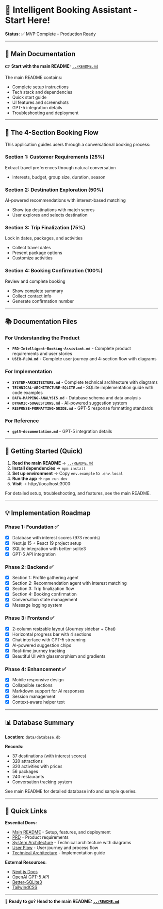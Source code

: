 # 🚀 Intelligent Booking Assistant - Start Here!

**Status:** ✅ MVP Complete - Production Ready

---

## 📖 Main Documentation

**👉 Start with the main README:** [`../README.md`](../README.md)

The main README contains:
- Complete setup instructions
- Tech stack and dependencies
- Quick start guide
- UI features and screenshots
- GPT-5 integration details
- Troubleshooting and deployment

---

## 🎯 The 4-Section Booking Flow

This application guides users through a conversational booking process:

### Section 1: Customer Requirements (25%)
Extract travel preferences through natural conversation
- Interests, budget, group size, duration, season

### Section 2: Destination Exploration (50%)
AI-powered recommendations with interest-based matching
- Show top destinations with match scores
- User explores and selects destination

### Section 3: Trip Finalization (75%)
Lock in dates, packages, and activities
- Collect travel dates
- Present package options
- Customize activities

### Section 4: Booking Confirmation (100%)
Review and complete booking
- Show complete summary
- Collect contact info
- Generate confirmation number

---

## 📚 Documentation Files

### For Understanding the Product
- **`PRD-Intelligent-Booking-Assistant.md`** - Complete product requirements and user stories
- **`USER-FLOW.md`** - Complete user journey and 4-section flow with diagrams

### For Implementation
- **`SYSTEM-ARCHITECTURE.md`** - Complete technical architecture with diagrams
- **`TECHNICAL-ARCHITECTURE-SQLITE.md`** - SQLite implementation guide with code examples
- **`DATA-MAPPING-ANALYSIS.md`** - Database schema and data analysis
- **`DYNAMIC-SUGGESTIONS.md`** - AI-powered suggestion system
- **`RESPONSE-FORMATTING-GUIDE.md`** - GPT-5 response formatting standards

### For Reference
- **`gpt5-documentation.md`** - GPT-5 integration details

---

## 🚀 Getting Started (Quick)

1. **Read the main README** → [`../README.md`](../README.md)
2. **Install dependencies** → `npm install`
3. **Set up environment** → Copy `env.example` to `.env.local`
4. **Run the app** → `npm run dev`
5. **Visit** → http://localhost:3000

For detailed setup, troubleshooting, and features, see the main README.

---

## 💡 Implementation Roadmap

### Phase 1: Foundation ✅
- [x] Database with interest scores (973 records)
- [x] Next.js 15 + React 19 project setup
- [x] SQLite integration with better-sqlite3
- [x] GPT-5 API integration

### Phase 2: Backend ✅
- [x] Section 1: Profile gathering agent
- [x] Section 2: Recommendation agent with interest matching
- [x] Section 3: Trip finalization flow
- [x] Section 4: Booking confirmation
- [x] Conversation state management
- [x] Message logging system

### Phase 3: Frontend ✅
- [x] 2-column resizable layout (Journey sidebar + Chat)
- [x] Horizontal progress bar with 4 sections
- [x] Chat interface with GPT-5 streaming
- [x] AI-powered suggestion chips
- [x] Real-time journey tracking
- [x] Beautiful UI with glassmorphism and gradients

### Phase 4: Enhancement ✅
- [x] Mobile responsive design
- [x] Collapsible sections
- [x] Markdown support for AI responses
- [x] Session management
- [x] Context-aware helper text

---

## 📊 Database Summary

**Location:** `data/database.db`

**Records:**
- 37 destinations (with interest scores)
- 320 attractions
- 320 activities with prices
- 56 packages
- 240 restaurants
- Conversation tracking system

See main README for detailed database info and sample queries.

---

## 🔗 Quick Links

**Essential Docs:**
- [Main README](../README.md) - Setup, features, and deployment
- [PRD](PRD-Intelligent-Booking-Assistant.md) - Product requirements
- [System Architecture](SYSTEM-ARCHITECTURE.md) - Technical architecture with diagrams
- [User Flow](USER-FLOW.md) - User journey and process flow
- [Technical Architecture](TECHNICAL-ARCHITECTURE-SQLITE.md) - Implementation guide

**External Resources:**
- [Next.js Docs](https://nextjs.org/docs)
- [OpenAI GPT-5 API](https://platform.openai.com/docs)
- [Better-SQLite3](https://github.com/WiseLibs/better-sqlite3)
- [TailwindCSS](https://tailwindcss.com/docs)

---

**🎉 Ready to go? Head to the main README: [`../README.md`](../README.md)**